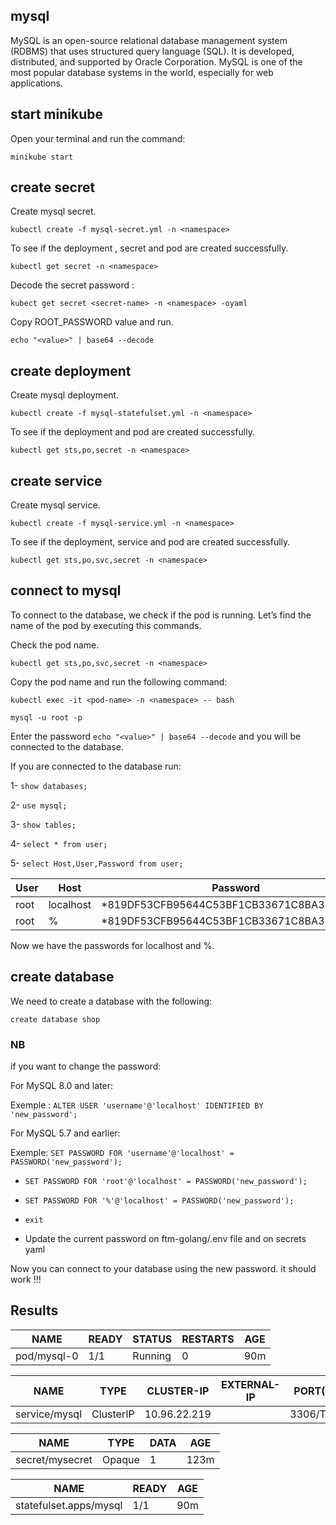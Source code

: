 ## mysql

MySQL is an open-source relational database management system (RDBMS) that uses structured query language (SQL). It is developed, distributed, and supported by Oracle Corporation. MySQL is one of the most popular database systems in the world, especially for web applications.

## start minikube

Open your terminal and run the command:

```minikube start```

## create secret

Create mysql secret.

```kubectl create -f mysql-secret.yml -n <namespace>```

To see if the deployment , secret and pod are created successfully.

```kubectl get secret -n <namespace>```

Decode the secret password :

```kubect get secret <secret-name> -n <namespace> -oyaml```

Copy ROOT_PASSWORD value and run.

```echo "<value>" | base64 --decode```

## create deployment

Create mysql deployment.

```kubectl create -f mysql-statefulset.yml -n <namespace>```

To see if the deployment and pod are created successfully.

```kubectl get sts,po,secret -n <namespace>```


## create service

Create mysql service.

```kubectl create -f mysql-service.yml -n <namespace>```

To see if the deployment, service and pod are created successfully.

```kubectl get sts,po,svc,secret -n <namespace>```


## connect to mysql

To connect to the database, we check if the pod is running. Let’s find the name of the pod by executing this commands.

Check the pod name.

```kubectl get sts,po,svc,secret -n <namespace>```

Copy the pod name and run the following command: 

```kubectl exec -it <pod-name> -n <namespace> -- bash```

```mysql -u root -p```

Enter the password ```echo "<value>" | base64 --decode``` and you will be connected to the database. 

If you are connected to the database run:

1- ```show databases;```

2- ```use mysql;```

3- ```show tables;```

4- ```select * from user;```

5- ```select Host,User,Password from user;```

| User | Host      | Password                                  |
|---|---|---|
| root | localhost | *819DF53CFB95644C53BF1CB33671C8BA388DB000 |
| root | %         | *819DF53CFB95644C53BF1CB33671C8BA388DB000 |

Now we have the passwords for localhost and %.

## create database

We need to create a database with the following: 

```create database shop```

### NB
if you want to change the password: 

For MySQL 8.0 and later:

Exemple : ```ALTER USER 'username'@'localhost' IDENTIFIED BY 'new_password';```

For MySQL 5.7 and earlier:

Exemple: ```SET PASSWORD FOR 'username'@'localhost' = PASSWORD('new_password');```

- ```SET PASSWORD FOR 'root'@'localhost' = PASSWORD('new_password'); ```

- ```SET PASSWORD FOR '%'@'localhost' = PASSWORD('new_password'); ```

- ```exit```

- Update the current password on ftm-golang/.env file and on secrets yaml

Now you can connect to your database using the new password. it should work !!!

## Results

|NAME                              |READY   |STATUS    |RESTARTS   |AGE
|---|---|---|---|---|
|pod/mysql-0                       |1/1     |Running   |0          |90m

|NAME                  |TYPE        |CLUSTER-IP      |EXTERNAL-IP   |PORT(S)        |AGE
|---|---|---|---|---|-----|
|service/mysql         |ClusterIP   |10.96.22.219    |<none>        |3306/TCP       |116m

|NAME              |TYPE     |DATA   |AGE
|---|---|---|-----|
|secret/mysecret   |Opaque   |1      |123m

|NAME                     |READY   |AGE
|---|---|----|
|statefulset.apps/mysql   |1/1     |90m